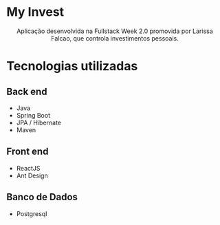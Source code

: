 # My Invest
<p align="center">Aplicação desenvolvida na Fullstack Week 2.0 promovida por Larissa Falcao, que controla investimentos pessoais.</p>

# Tecnologias utilizadas

## Back end
- Java
- Spring Boot
- JPA / Hibernate
- Maven

## Front end
- ReactJS
- Ant Design

## Banco de Dados
- Postgresql
